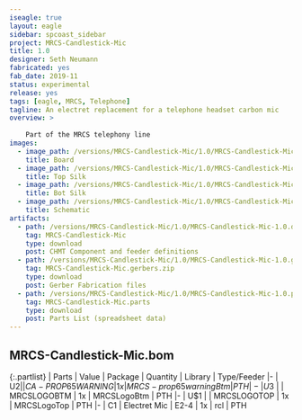 ```yaml
---
iseagle: true
layout: eagle
sidebar: spcoast_sidebar
project: MRCS-Candlestick-Mic
title: 1.0
designer: Seth Neumann
fabricated: yes
fab_date: 2019-11
status: experimental
release: yes
tags: [eagle, MRCS, Telephone]
tagline: An electret replacement for a telephone headset carbon mic
overview: >
    
    Part of the MRCS telephony line
images:
  - image_path: /versions/MRCS-Candlestick-Mic/1.0/MRCS-Candlestick-Mic-1.0.brd.png
    title: Board
  - image_path: /versions/MRCS-Candlestick-Mic/1.0/MRCS-Candlestick-Mic-1.0.top.brd.png
    title: Top Silk
  - image_path: /versions/MRCS-Candlestick-Mic/1.0/MRCS-Candlestick-Mic-1.0.bot.brd.png
    title: Bot Silk
  - image_path: /versions/MRCS-Candlestick-Mic/1.0/MRCS-Candlestick-Mic-1.0.sch.png
    title: Schematic
artifacts:
  - path: /versions/MRCS-Candlestick-Mic/1.0/MRCS-Candlestick-Mic-1.0.dpv
    tag: MRCS-Candlestick-Mic
    type: download
    post: CHMT Component and feeder definitions
  - path: /versions/MRCS-Candlestick-Mic/1.0/MRCS-Candlestick-Mic-1.0.gerbers.zip
    tag: MRCS-Candlestick-Mic.gerbers.zip
    type: download
    post: Gerber Fabrication files
  - path: /versions/MRCS-Candlestick-Mic/1.0/MRCS-Candlestick-Mic-1.0.parts.csv
    tag: MRCS-Candlestick-Mic.parts
    type: download
    post: Parts List (spreadsheet data)
---
```


## MRCS-Candlestick-Mic.bom

{:.partlist}
| Parts | Value | Package | Quantity | Library | Type/Feeder
|-
| U$2 |  | CA-PROP65WARNING | 1x | MRCS-prop65warningBtm | PTH
|-
| U$3 |  | MRCSLOGOBTM | 1x | MRCSLogoBtm | PTH
|-
| U$1 |  | MRCSLOGOTOP | 1x | MRCSLogoTop | PTH
|-
| C1 | Electret Mic | E2-4 | 1x | rcl | PTH
